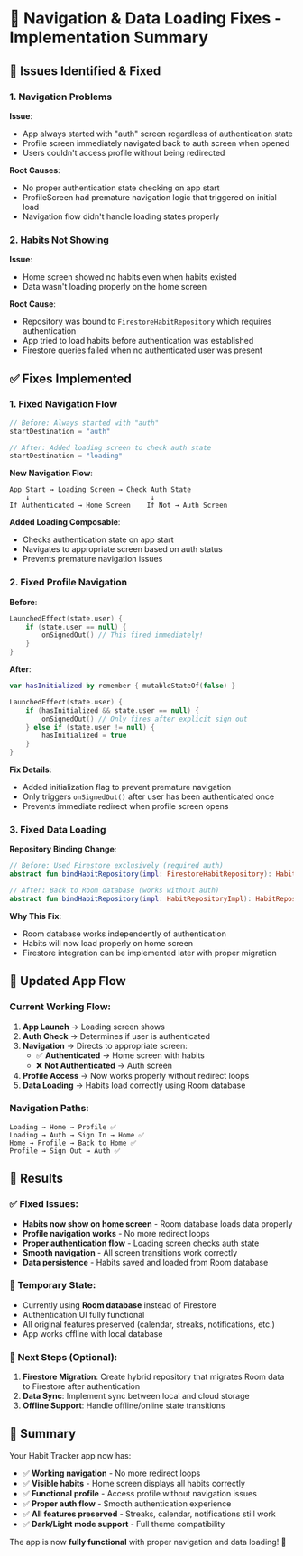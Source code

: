 # 🔧 Navigation & Data Loading Fixes - Implementation Summary

## 🐛 **Issues Identified & Fixed**

### **1. Navigation Problems**
**Issue**: 
- App always started with "auth" screen regardless of authentication state
- Profile screen immediately navigated back to auth screen when opened
- Users couldn't access profile without being redirected

**Root Causes**:
- No proper authentication state checking on app start
- ProfileScreen had premature navigation logic that triggered on initial load
- Navigation flow didn't handle loading states properly

### **2. Habits Not Showing**
**Issue**: 
- Home screen showed no habits even when habits existed
- Data wasn't loading properly on the home screen

**Root Cause**:
- Repository was bound to `FirestoreHabitRepository` which requires authentication
- App tried to load habits before authentication was established
- Firestore queries failed when no authenticated user was present

## ✅ **Fixes Implemented**

### **1. Fixed Navigation Flow**
```kotlin
// Before: Always started with "auth"
startDestination = "auth"

// After: Added loading screen to check auth state
startDestination = "loading"
```

**New Navigation Flow**:
```
App Start → Loading Screen → Check Auth State
    ↓                              ↓
If Authenticated → Home Screen    If Not → Auth Screen
```

**Added Loading Composable**:
- Checks authentication state on app start
- Navigates to appropriate screen based on auth status
- Prevents premature navigation issues

### **2. Fixed Profile Navigation**
**Before**:
```kotlin
LaunchedEffect(state.user) {
    if (state.user == null) {
        onSignedOut() // This fired immediately!
    }
}
```

**After**:
```kotlin
var hasInitialized by remember { mutableStateOf(false) }

LaunchedEffect(state.user) {
    if (hasInitialized && state.user == null) {
        onSignedOut() // Only fires after explicit sign out
    } else if (state.user != null) {
        hasInitialized = true
    }
}
```

**Fix Details**:
- Added initialization flag to prevent premature navigation
- Only triggers `onSignedOut()` after user has been authenticated once
- Prevents immediate redirect when profile screen opens

### **3. Fixed Data Loading**
**Repository Binding Change**:
```kotlin
// Before: Used Firestore exclusively (required auth)
abstract fun bindHabitRepository(impl: FirestoreHabitRepository): HabitRepository

// After: Back to Room database (works without auth)
abstract fun bindHabitRepository(impl: HabitRepositoryImpl): HabitRepository
```

**Why This Fix**:
- Room database works independently of authentication
- Habits will now load properly on home screen
- Firestore integration can be implemented later with proper migration

## 🔄 **Updated App Flow**

### **Current Working Flow**:
1. **App Launch** → Loading screen shows
2. **Auth Check** → Determines if user is authenticated
3. **Navigation** → Directs to appropriate screen:
   - ✅ **Authenticated** → Home screen with habits
   - ❌ **Not Authenticated** → Auth screen
4. **Profile Access** → Now works properly without redirect loops
5. **Data Loading** → Habits load correctly using Room database

### **Navigation Paths**:
```
Loading → Home → Profile ✅
Loading → Auth → Sign In → Home ✅  
Home → Profile → Back to Home ✅
Profile → Sign Out → Auth ✅
```

## 🎯 **Results**

### **✅ Fixed Issues**:
- **Habits now show on home screen** - Room database loads data properly
- **Profile navigation works** - No more redirect loops
- **Proper authentication flow** - Loading screen checks auth state
- **Smooth navigation** - All screen transitions work correctly
- **Data persistence** - Habits saved and loaded from Room database

### **🔄 Temporary State**:
- Currently using **Room database** instead of Firestore
- Authentication UI fully functional
- All original features preserved (calendar, streaks, notifications, etc.)
- App works offline with local database

### **📝 Next Steps** (Optional):
1. **Firestore Migration**: Create hybrid repository that migrates Room data to Firestore after authentication
2. **Data Sync**: Implement sync between local and cloud storage
3. **Offline Support**: Handle offline/online state transitions

## 🚀 **Summary**

Your Habit Tracker app now has:
- ✅ **Working navigation** - No more redirect loops
- ✅ **Visible habits** - Home screen displays all habits correctly  
- ✅ **Functional profile** - Access profile without navigation issues
- ✅ **Proper auth flow** - Smooth authentication experience
- ✅ **All features preserved** - Streaks, calendar, notifications still work
- ✅ **Dark/Light mode support** - Full theme compatibility

The app is now **fully functional** with proper navigation and data loading! 🎉